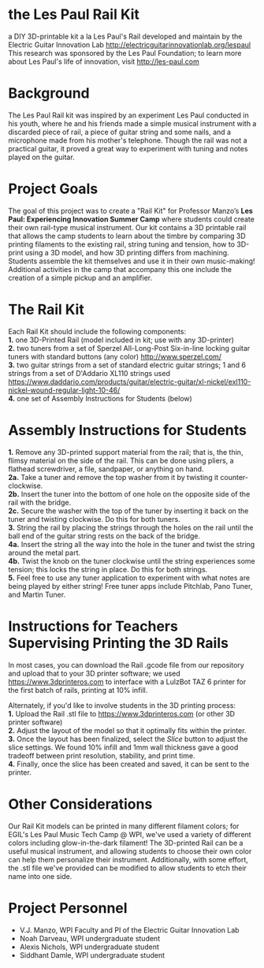 # the Les Paul Rail Kit
a DIY 3D-printable kit a la Les Paul's Rail developed and maintain by the Electric Guitar Innovation Lab 
http://electricguitarinnovationlab.org/lespaul  <br>
This research was sponsored by the Les Paul Foundation; to learn more about Les Paul's life of innovation, visit http://les-paul.com <br>

# Background
The Les Paul Rail kit was inspired by an experiment Les Paul conducted in his youth, where he and his friends made a simple musical instrument with a discarded piece of rail, a piece of guitar string and some nails, and a microphone made from his mother's telephone. Though the rail was not a practical guitar, it proved a great way to experiment with tuning and notes played on the guitar. 

# Project Goals
The goal of this project was to create a "Rail Kit" for Professor Manzo’s <b>Les Paul: Experiencing Innovation Summer Camp</b> where students could create their own rail-type musical instrument. Our kit contains a 3D printable rail that allows the camp students to learn about the timbre by comparing 3D printing filaments to the existing rail, string tuning and tension, how to 3D-print using a 3D model, and how 3D printing differs from machining. Students assemble the kit themselves and use it in their own music-making! Additional activities in the camp that accompany this one include the creation of a simple pickup and an amplifier. 

# The Rail Kit
Each Rail Kit should include the following components:<br>
<b>1.</b> one 3D-Printed Rail (model included in kit; use with any 3D-printer)<br>
<b>2.</b> two tuners from a set of Sperzel All-Long-Post Six-in-line locking guitar tuners with standard buttons (any color) http://www.sperzel.com/ <br>
<b>3.</b>  two guitar strings from a set of standard electric guitar strings; 1 and 6 strings from a set of D'Addario XL110 strings used https://www.daddario.com/products/guitar/electric-guitar/xl-nickel/exl110-nickel-wound-regular-light-10-46/<br>
<b>4.</b>  one set of Assembly Instructions for Students (below)<br>

# Assembly Instructions for Students
<b>1.</b> Remove any 3D-printed support material from the rail; that is, the thin, flimsy material on the side of the rail. This can be done using pliers, a flathead screwdriver, a file, sandpaper, or anything on hand.<br>
<b>2a.</b> Take a tuner and remove the top washer from it by twisting it counter-clockwise. <br>
<b>2b.</b> Insert the tuner into the bottom of one hole on the opposite side of the rail with the bridge. <br>
<b>2c.</b> Secure the washer with the top of the tuner by inserting it back on the tuner and twisting clockwise. Do this for both tuners.<br>
<b>3.</b> String the rail by placing the strings through the holes on the rail until the ball end of the guitar string rests on the back of the bridge.<br>
<b>4a.</b> Insert the string all the way into the hole in the tuner and twist the string around the metal part. <br>
<b>4b.</b> Twist the knob on the tuner clockwise until the string experiences some tension; this locks the string in place. Do this for both strings.<br>
<b>5.</b> Feel free to use any tuner application to experiment with what notes are being played by either string! Free tuner apps include Pitchlab, Pano Tuner, and Martin Tuner.

# Instructions for Teachers Supervising Printing the 3D Rails
In most cases, you can download the Rail .gcode file from our repository and upload that to your 3D printer software; we used https://www.3dprinteros.com to interface with a LulzBot TAZ 6 printer for the first batch of rails, printing at 10% infill. <br>

Alternately, if you'd like to involve students in the 3D printing process:<br>
<b>1.</b> Upload the Rail .stl file to https://www.3dprinteros.com (or other 3D printer software) <br>
<b>2.</b> Adjust the layout of the model so that it optimally fits within the printer. <br>
<b>3.</b> Once the layout has been finalized, select the <em>Slice</em> button to adjust the slice settings. We found 10% infill and 1mm wall thickness gave a good tradeoff between print resolution, stability, and print time. <br>
<b>4.</b> Finally, once the slice has been created and saved, it can be sent to the printer. <br>

# Other Considerations
Our Rail Kit models can be printed in many different filament colors; for EGIL's Les Paul Music Tech Camp @ WPI, we've used a variety of different colors including glow-in-the-dark filament! The 3D-printed Rail can be a useful musical instrument, and allowing students to choose their own color can help them personalize their instrument. Additionally, with some effort, the .stl file we've provided can be modified to allow students to etch their name into one side. 

# Project Personnel
* V.J. Manzo, WPI Faculty and PI of the Electric Guitar Innovation Lab
* Noah Darveau, WPI undergraduate student
* Alexis Nichols, WPI undergraduate student
* Siddhant Damle, WPI undergraduate student
